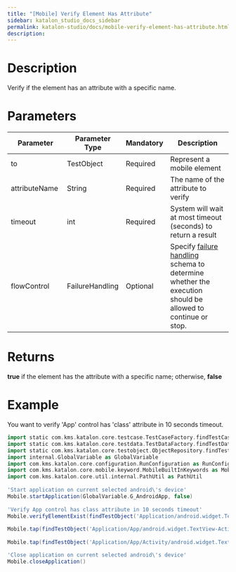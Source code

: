 ```yaml
---
title: "[Mobile] Verify Element Has Attribute" 
sidebar: katalon_studio_docs_sidebar
permalink: katalon-studio/docs/mobile-verify-element-has-attribute.html 
description: 
---
```

Description
===========

Verify if the element has an attribute with a specific name.

Parameters
==========

<table><thead><tr><th>Parameter</th><th>Parameter Type</th><th>Mandatory</th><th>Description</th></tr></thead><tbody><tr><td><span>to</span></td><td><span>TestObject&nbsp;</span></td><td><span>Required</span></td><td><span>Represent a mobile element</span></td></tr><tr><td><span>attributeName&nbsp;</span></td><td><span>String&nbsp;</span></td><td><span>Required</span></td><td><span>The name of the attribute to verify</span></td></tr><tr><td><span>timeout&nbsp;</span></td><td><span>int</span></td><td><span>Required</span></td><td><span>System will wait at most timeout (seconds) to return a result</span></td></tr><tr><td><span>flowControl</span></td><td><span>FailureHandling</span></td><td><span>Optional</span></td><td><span>Spec</span><span>ify </span><a href="https://docs.katalon.com/x/qAAM" rel="nofollow">failure handling</a><span> schema to determine whether the execution should be allowed to continue or stop.</span></td></tr></tbody></table>

Returns
=======

**true** if the element has the attribute with a specific name; otherwise, **false**

Example
=======

You want to verify 'App' control has 'class' attribute in 10 seconds timeout.

```groovy
import static com.kms.katalon.core.testcase.TestCaseFactory.findTestCase
import static com.kms.katalon.core.testdata.TestDataFactory.findTestData
import static com.kms.katalon.core.testobject.ObjectRepository.findTestObject
import internal.GlobalVariable as GlobalVariable
import com.kms.katalon.core.configuration.RunConfiguration as RunConfiguration
import com.kms.katalon.core.mobile.keyword.MobileBuiltInKeywords as Mobile
import com.kms.katalon.core.util.internal.PathUtil as PathUtil
 
'Start application on current selected android\'s device'
Mobile.startApplication(GlobalVariable.G_AndroidApp, false)
 
'Verify App control has class attribute in 10 seconds timeout'
Mobile.verifyElementExist(findTestObject('Application/android.widget.TextView - App'),'class', 10)
 
Mobile.tap(findTestObject('Application/App/android.widget.TextView-Activity'), 10)
 
Mobile.tap(findTestObject('Application/App/Activity/android.widget.TextView-Custom Dialog'), 10)

'Close application on current selected android\'s device'
Mobile.closeApplication()
```